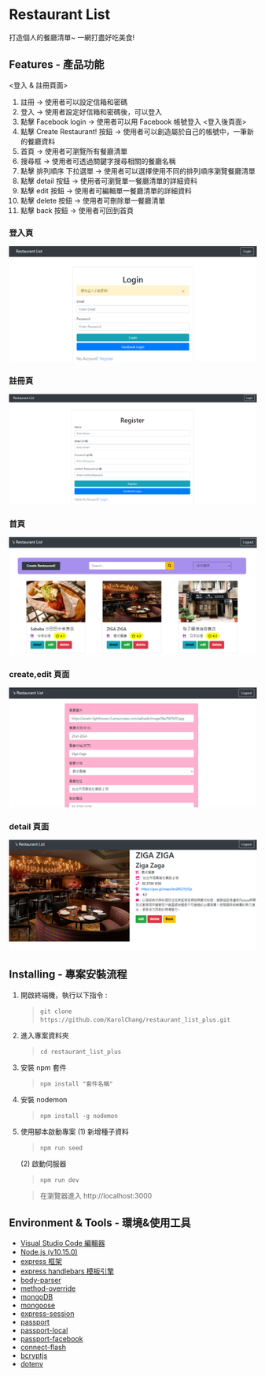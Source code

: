# Restaurant List

打造個人的餐廳清單~
一網打盡好吃美食!

## Features - 產品功能

<登入 & 註冊頁面>

1. 註冊 -> 使用者可以設定信箱和密碼
2. 登入 -> 使用者設定好信箱和密碼後，可以登入
3. 點擊 Facebook login -> 使用者可以用 Facebook 帳號登入
   <登入後頁面>
4. 點擊 Create Restaurant! 按鈕 -> 使用者可以創造屬於自己的帳號中，一筆新的餐廳資料
5. 首頁 -> 使用者可瀏覽所有餐廳清單
6. 搜尋框 -> 使用者可透過關鍵字搜尋相關的餐廳名稱
7. 點擊 排列順序 下拉選單 -> 使用者可以選擇使用不同的排列順序瀏覽餐廳清單
8. 點擊 detail 按鈕 -> 使用者可瀏覽單一餐廳清單的詳細資料
9. 點擊 edit 按鈕 -> 使用者可編輯單一餐廳清單的詳細資料
10. 點擊 delete 按鈕 -> 使用者可刪除單一餐廳清單
11. 點擊 back 按鈕 -> 使用者可回到首頁

### 登入頁

![](/pictures/login.png)

### 註冊頁

![](/pictures/register.png)

### 首頁

![](/pictures/index.png)

### create,edit 頁面

![](/pictures/edit.png)

### detail 頁面

![](/pictures/detail.png)

## Installing - 專案安裝流程

1. 開啟終端機，執行以下指令 :

   > `git clone https://github.com/KarolChang/restaurant_list_plus.git`

2. 進入專案資料夾

   > `cd restaurant_list_plus`

3. 安裝 npm 套件

   > `npm install "套件名稱" `

4. 安裝 nodemon

   > `npm install -g nodemon`

5. 使用腳本啟動專案
   (1) 新增種子資料

   > `npm run seed`

   (2) 啟動伺服器

   > `npm run dev`

   > 在瀏覽器進入 http://localhost:3000

## Environment & Tools - 環境&使用工具

- [Visual Studio Code 編輯器](https://code.visualstudio.com/)
- [Node.js (v10.15.0)](https://nodejs.org/en/)
- [express 框架](https://www.npmjs.com/package/express)
- [express handlebars 模板引擎](https://www.npmjs.com/package/express-handlebars)
- [body-parser](https://www.npmjs.com/package/body-parser)
- [method-override](https://www.npmjs.com/package/method-override)
- [mongoDB](https://www.mongodb.com/2)
- [mongoose](https://mongoosejs.com/)
- [express-session](https://www.npmjs.com/package/express-session)
- [passport](https://www.npmjs.com/package/passport)
- [passport-local](https://www.npmjs.com/package/passport-local)
- [passport-facebook](https://www.npmjs.com/package/passport-facebook)
- [connect-flash](https://www.npmjs.com/package/connect-flash)
- [bcryptjs](https://www.npmjs.com/package/bcryptjs)
- [dotenv](https://www.npmjs.com/package/dotenv)

